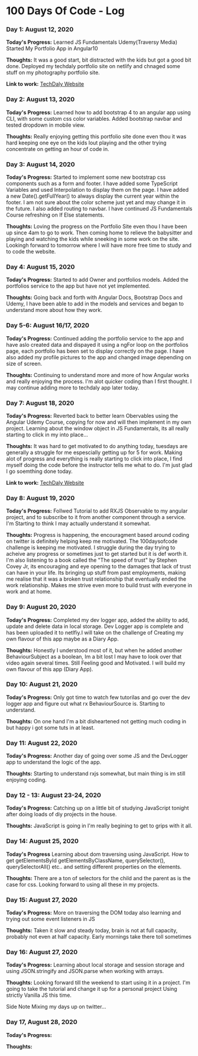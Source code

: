 # 100 Days Of Code - Log

### Day 1: August 12, 2020 

**Today's Progress:** Learned JS Fundamentals Udemy(Traversy Media) Started My Portfolio App in Angular10

**Thoughts:** It was a good start, bit distracted with the kids but got a good bit done. Deployed my techdaly portfolio site on netlify and chnaged some stuff on my photography portfolio site.

**Link to work:** [TechDaly Website](https://techdaly.netlify.app)


### Day 2: August 13, 2020 

**Today's Progress:** Learned how to add bootstrap 4 to an angular app using CLI, with some custom css color variables. Added bootstrap navbar and tested dropdown in mobile view.

**Thoughts:** Really enjoying getting this portfolio site done even thou it was hard keeping one eye on the kids lout playing and the other trying concentrate on getting an hour of code in.

### Day 3: August 14, 2020

**Today's Progress:** Started to implement some new bootstrap css components such as a form and footer. I have added some TypeScript Variables and used Interpolation to display them on the page. I have added a new Date().getFullYear() to always display the current year within the footer. I am not sure about the color scheme just yet and may change it in the future. I also added routing to navbar.
I have continued JS Fundamentals Course refreshing on If Else statements.

**Thoughts:** Loving the progress on the Portfolio Site even thou I have been up since 4am to go to work. Then coming home to relieve the babysitter and playing and watching the kids while sneeking in some work on the site. Lookingh forward to tomorrow where I will have more free time to study and to code the website.

### Day 4: August 15, 2020

**Today's Progress:** Started to add Owner and portfolios models. Added the portfolios service to the app but have not yet implemented.

**Thoughts:** Going back and forth with Angular Docs, Bootstrap Docs and Udemy, I have been able to add in the models and services and began to understand more about how they work.

### Day 5-6: August 16/17, 2020

**Today's Progress:** Continued adding the portfolio service to the app and have aslo created data and dispayed it using a ngFor loop on the portfolios page, each portfolio has been set to display correctly on the page. I have also added my profile pictures to the app and changed image depending on size of screen. 

**Thoughts:** Continuing to understand more and more of how Angular works and really enjoying the process. I'm alot quicker coding than I first thought. I may continue adding more to techdaly app later today.

### Day 7: August 18, 2020

**Today's Progress:** Reverted back to better learn Obervables using the Angular Udemy Course, copying for now and will then implement in my own project. Learning about the window object in JS Fundamentals, its all really starting to click in my into place...

**Thoughts:** It was hard to get motivated to do anything today, tuesdays are generally a struggle for me espescially getting up for 5 for work. Making alot of progress and everything is really starting to click into place, I find myself doing the code before the instructor tells me what to do. I'm just glad I go soemthing done today.

**Link to work:** [TechDaly Website](https://techdalydevlogger.netlify.app)

### Day 8: August 19, 2020

**Today's Progress:** Follwed Tutorial to add RXJS Observable to my angular project, and to subscribe to it from another component through a service.
I'm Starting to think I may actually understand it somewhat.

**Thoughts:** Progress is happening, the encouragment based around coding on twitter is definitely helping keep me motivated. The 100daysofcode challenge is keeping me motivated. I struggle during the day trying to acheive any progress or sometimes just to get started but it is def worth it. I'm also listening to a book called the "The speed of trust" by Stephen Covey Jr, its encouraging and eye opening to the damages that lack of trust can have in your life. Its bringing up stuff from past employments, making me realise that it was a broken trust relationship that eventually ended the work relationship. Makes me strive even more to build trust with everyone in work and at home.

### Day 9: August 20, 2020

**Today's Progress:** Completed my dev logger app, added the ability to add, update and delete data in local storage. Dev Logger app is complete and has been uploaded it to netlfiy.I will take on the challenge of Creating my own flavour of this app maybe as a Diary App. 

**Thoughts:** Honestly I understood most of it, but when he added another BehaviourSubject as a boolean, Im a bit lost I may have to look over that video again several times. Still Feeling good and Motivated. I will build my own flavour of this app (Diary App). 

### Day 10: August 21, 2020

**Today's Progress:** Only got time to watch few tutorilas and go over the dev logger app and figure out what rx BehaviourSource is. Starting to understand.

**Thoughts:** On one hand I'm a bit disheartened not getting much coding in but happy i got some tuts in at least.

### Day 11: August 22, 2020

**Today's Progress:** Another day of going over some JS and the DevLogger app to understand the logic of the app.

**Thoughts:** Starting to understand rxjs somewhat, but main thing is im still enjoying coding.

### Day 12 - 13: August 23-24, 2020

**Today's Progress:** Catching up on a little bit of studying JavaScript tonight after doing loads of diy projects in the house.

**Thoughts:** JavaScript is going in I'm really begining to get to grips with it all. 

### Day 14: August 25, 2020

**Today's Progress** Learning about dom traversing using JavaScript. How to get getElementsById getElementsByClassName, querySelector(), querySelectorAll() etc..  and setting different properties on the elements. 

**Thoughts:** There are a ton of selectors for the child and the parent as is the case for css. Looking forward to using all these in my projects.

### Day 15: August 27, 2020

**Today's Progress:**
More on traversing the DOM today also learning and trying out some event listeners in JS

**Thoughts:**
Taken it slow and steady today, brain is not at full capacity, probably not even at half capacity. Early mornings take there toll sometimes

### Day 16: August 27, 2020

**Today's Progress:** Learning about local storage and session storage and using JSON.stringify and JSON.parse when working with arrays. 

**Thoughts:**
Looking forward till the weekend to start using it in a project. I'm going to take the tutorial and change it up for a personal project Using strictly Vanilla JS this time.

Side Note Mixing my days up on twitter...

### Day 17, August 28, 2020

**Today's Progress:**

**Thoughts:**

